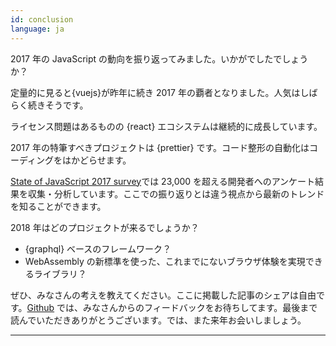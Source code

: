 ```yaml
---
id: conclusion  
language: ja
---
```


2017 年の JavaScript の動向を振り返ってみました。いかがでしたでしょうか？

定量的に見ると{vuejs}が昨年に続き 2017 年の覇者となりました。人気はしばらく続きそうです。

ライセンス問題はあるものの {react} エコシステムは継続的に成長しています。

2017 年の特筆すべきプロジェクトは {prettier} です。コード整形の自動化はコーディングをはかどらせます。

[State of JavaScript 2017 survey](https://stateofjs.com/)では 23,000 を超える開発者へのアンケート結果を収集・分析しています。ここでの振り返りとは違う視点から最新のトレンドを知ることができます。

2018 年はどのプロジェクトが来るでしょうか？

* {graphql} ベースのフレームワーク？
* WebAssembly の新標準を使った、これまでにないブラウザ体験を実現できるライブラリ？

ぜひ、みなさんの考えを教えてください。ここに掲載した記事のシェアは自由です。[Github](https://github.com/bestofjs/javascript-risingstars) では、みなさんからのフィードバックをお待ちしてます。最後まで読んでいただきありがとうございます。では、また来年お会いしましょう。

---

